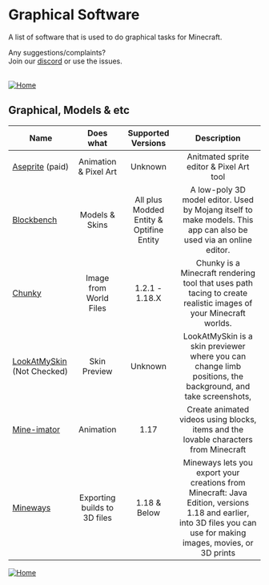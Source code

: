 # Graphical Software
A list of software that is used to do graphical tasks for Minecraft.

Any suggestions/complaints?<br>
Join our [discord](https://discord.gg/8nzHYhVUQS) or use the issues.<br><br>

[![Home](https://i.imgur.com/zGuelkW.png)](/README.md)

## Graphical, Models & etc

| Name | Does what | Supported Versions | Description |
| --- | :---: | :---: | :---: |
| [Aseprite](https://www.aseprite.org) (paid) | Animation & Pixel Art | Unknown | Anitmated sprite editor & Pixel Art tool |
| [Blockbench](https://www.blockbench.net) | Models & Skins | All plus Modded Entity & Optifine Entity | A low-poly 3D model editor. Used by Mojang itself to make models. This app can also be used via an online editor. |
| [Chunky](https://chunky.llbit.se) | Image from World Files | 1.2.1 - 1.18.X | Chunky is a Minecraft rendering tool that uses path tacing to create realistic images of your Minecraft worlds. |
| [LookAtMySkin](https://www.planetminecraft.com/mod/lookatmyskin-v10---skin-previewer/) (Not Checked)| Skin Preview | Unknown | LookAtMySkin is a skin previewer where you can change limb positions, the background, and take screenshots, |
| [Mine-imator](https://www.mineimator.com) | Animation | 1.17 | Create animated videos using blocks, items and the lovable characters from Minecraft |
| [Mineways](https://www.mineimator.com) | Exporting builds to 3D files | 1.18 & Below | Mineways lets you export your creations from Minecraft: Java Edition, versions 1.18 and earlier, into 3D files you can use for making images, movies, or 3D prints |

[![Home](https://i.imgur.com/zGuelkW.png)](/README.md)
